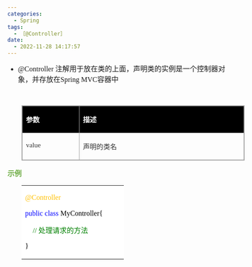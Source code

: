 ```yaml
---
categories:
  - Spring
tags:
  - ［@Controller］
date:
  - 2022-11-28 14:17:57
---
```


<ul style="list-style-type:disc">
    <li><span style="font-size:12.0pt"><span style="font-family:&quot;Comic Sans MS&quot;">@Controller
            </span></span><span style="font-size:12.0pt"><span
                style="font-family:&quot;Microsoft YaHei UI&quot;">注解用于放在类的上面，声明类的实例是一个控制器对象，并存放在</span></span><span
            style="font-size:12.0pt"><span style="font-family:&quot;Comic Sans MS&quot;">Spring MVC</span></span><span
            style="font-size:12.0pt"><span style="font-family:&quot;Microsoft YaHei UI&quot;">容器中</span></span></li>
</ul>
<p><span style="font-size:12.0pt"><span style="font-family:&quot;Microsoft YaHei UI&quot;">&nbsp;</span></span></p>
<table summary="" cellspacing="0"
    style="border-collapse:collapse; border-color:#a3a3a3; border-style:solid; border-width:1px; margin-left:32px"
    class=" cke_show_border">
    <tbody>
        <tr>
            <td
                style="background-color:black; border-bottom:1px solid #a3a3a3; border-left:1px solid #a3a3a3; border-right:1px solid #a3a3a3; border-top:1px solid #a3a3a3; vertical-align:top; width:1.4784in">
                <p><span style="font-size:11.5pt"><span style="font-family:&quot;Microsoft YaHei UI&quot;"><span
                                style="color:white"><strong>参数</strong></span></span></span></p>
            </td>
            <td
                style="background-color:black; border-bottom:1px solid #a3a3a3; border-left:1px solid #a3a3a3; border-right:1px solid #a3a3a3; border-top:1px solid #a3a3a3; vertical-align:top; width:5.0659in">
                <p><span style="font-size:11.5pt"><span style="font-family:&quot;Microsoft YaHei UI&quot;"><span
                                style="color:white"><strong>描述</strong></span></span></span></p>
            </td>
        </tr>
        <tr>
            <td
                style="border-bottom:1px solid #a3a3a3; border-left:1px solid #a3a3a3; border-right:1px solid #a3a3a3; border-top:1px solid #a3a3a3; vertical-align:top; width:1.4784in">
                <p><span style="font-size:11.5pt"><span style="font-family:&quot;Comic Sans MS&quot;"><span
                                style="color:#333333">value</span></span></span></p>
            </td>
            <td
                style="border-bottom:1px solid #a3a3a3; border-left:1px solid #a3a3a3; border-right:1px solid #a3a3a3; border-top:1px solid #a3a3a3; vertical-align:top; width:5.0659in">
                <p><span style="font-size:11.5pt"><span style="font-family:&quot;Microsoft YaHei UI&quot;"><span
                                style="color:#333333">声明的类名</span></span></span></p>
            </td>
        </tr>
    </tbody>
</table>
<p><span style="font-size:12.0pt"><span style="font-family:&quot;Microsoft YaHei UI&quot;"><span
                style="color:#70ad47"><strong>示例</strong></span></span></span></p>
<table summary="" cellspacing="0"
    style="border-collapse:collapse; border-color:#a3a3a3; border-style:solid; border-width:0px; margin-left:32px"
    class=" cke_show_border">
    <tbody>
        <tr>
            <td
                style="background-color:white; border-bottom:0px; border-left:0px; border-right:0px; border-top:0px; vertical-align:top; width:2.243in">
                <p><span style="font-size:12.0pt"><span style="font-family:&quot;Comic Sans MS&quot;"><span
                                style="color:#ffc000">@Controller</span></span></span></p>
                <p><span style="font-size:12.0pt"><span style="font-family:&quot;Comic Sans MS&quot;"><span
                                style="color:blue">public</span></span>&nbsp;<span
                            style="font-family:&quot;Comic Sans MS&quot;"><span
                                style="color:blue">class</span></span>&nbsp;<span
                            style="font-family:&quot;Comic Sans MS&quot;"><span
                                style="color:black">My</span></span><span
                            style="font-family:&quot;Comic Sans MS&quot;"><span
                                style="color:black">Controller{</span></span></span></p>
                <p><span style="font-size:12.0pt">&nbsp;&nbsp;&nbsp;&nbsp;<span
                            style="font-family:&quot;Comic Sans MS&quot;"><span
                                style="color:green">//</span></span><span
                            style="font-family:&quot;Microsoft YaHei UI&quot;"><span
                                style="color:green">&nbsp;处理请求的方法</span></span></span></p>
                <p><span style="font-size:12.0pt"><span style="font-family:&quot;Comic Sans MS&quot;"><span
                                style="color:black">}</span></span></span></p>
            </td>
        </tr>
    </tbody>
</table>
